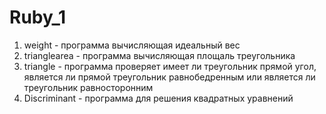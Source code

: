 # Ruby_1
1. weight - программа вычисляющая идеальный вес
2. trianglearea - программа вычисляющая площаль треугольника
3. triangle - программа проверяет имеет ли треугольник прямой угол, является ли прямой треугольник равнобедренным или является ли треугольник равносторонним
4. Discriminant - программа для решения квадратных уравнений
